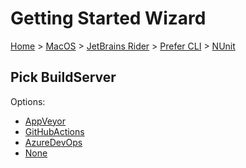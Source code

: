 <!--
GENERATED FILE - DO NOT EDIT
This file was generated by [MarkdownSnippets](https://github.com/SimonCropp/MarkdownSnippets).
Source File: /docs/mdsource/wiz/MacOS_Rider_Cli_NUnit.source.md
To change this file edit the source file and then run MarkdownSnippets.
-->

# Getting Started Wizard

[Home](/docs/wiz/readme.md) > [MacOS](MacOS.md) > [JetBrains Rider](MacOS_Rider.md) > [Prefer CLI](MacOS_Rider_Cli.md) > [NUnit](MacOS_Rider_Cli_NUnit.md)

## Pick BuildServer

Options:
 * [AppVeyor](MacOS_Rider_Cli_NUnit_AppVeyor.md)
 * [GitHubActions](MacOS_Rider_Cli_NUnit_GitHubActions.md)
 * [AzureDevOps](MacOS_Rider_Cli_NUnit_AzureDevOps.md)
 * [None](MacOS_Rider_Cli_NUnit_None.md)
